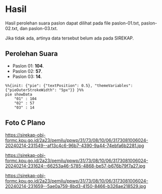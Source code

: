 # Hasil

Hasil perolehan suara paslon dapat dilihat pada file paslon-01.txt, paslon-02.txt, dan paslon-03.txt.

Jika tidak ada, artinya data tersebut belum ada pada SIREKAP.

## Perolehan Suara

 * Paslon 01: **104**.
 * Paslon 02: **57**.
 * Paslon 03: **14**.

```mermaid
%%{init: {"pie": {"textPosition": 0.5}, "themeVariables": {"pieOuterStrokeWidth": "5px"}} }%%
pie showData
    "01" : 104
    "02" : 57
    "03" : 14
```
## Foto C Plano

https://sirekap-obj-formc.kpu.go.id/2a23/pemilu/ppwp/31/73/08/10/06/3173081006024-20240214-231549--af13c4c6-96b7-4390-9a44-74ebfa6b2281.jpg

https://sirekap-obj-formc.kpu.go.id/2a23/pemilu/ppwp/31/73/08/10/06/3173081006024-20240214-231624--66253a46-5785-4868-be57-b676b79f7a27.jpg

https://sirekap-obj-formc.kpu.go.id/2a23/pemilu/ppwp/31/73/08/10/06/3173081006024-20240214-231659--5ae0a759-8bd3-4150-8466-b326ae218529.jpg
